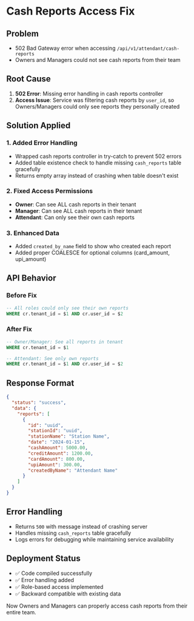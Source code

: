 # Cash Reports Access Fix

## Problem
- 502 Bad Gateway error when accessing `/api/v1/attendant/cash-reports`
- Owners and Managers could not see cash reports from their team

## Root Cause
1. **502 Error**: Missing error handling in cash reports controller
2. **Access Issue**: Service was filtering cash reports by `user_id`, so Owners/Managers could only see reports they personally created

## Solution Applied

### 1. Added Error Handling
- Wrapped cash reports controller in try-catch to prevent 502 errors
- Added table existence check to handle missing `cash_reports` table gracefully
- Returns empty array instead of crashing when table doesn't exist

### 2. Fixed Access Permissions
- **Owner**: Can see ALL cash reports in their tenant
- **Manager**: Can see ALL cash reports in their tenant  
- **Attendant**: Can only see their own cash reports

### 3. Enhanced Data
- Added `created_by_name` field to show who created each report
- Added proper COALESCE for optional columns (card_amount, upi_amount)

## API Behavior

### Before Fix
```sql
-- All roles could only see their own reports
WHERE cr.tenant_id = $1 AND cr.user_id = $2
```

### After Fix
```sql
-- Owner/Manager: See all reports in tenant
WHERE cr.tenant_id = $1

-- Attendant: See only own reports  
WHERE cr.tenant_id = $1 AND cr.user_id = $2
```

## Response Format
```json
{
  "status": "success",
  "data": {
    "reports": [
      {
        "id": "uuid",
        "stationId": "uuid", 
        "stationName": "Station Name",
        "date": "2024-01-15",
        "cashAmount": 5000.00,
        "creditAmount": 1200.00,
        "cardAmount": 800.00,
        "upiAmount": 300.00,
        "createdByName": "Attendant Name"
      }
    ]
  }
}
```

## Error Handling
- Returns `500` with message instead of crashing server
- Handles missing `cash_reports` table gracefully
- Logs errors for debugging while maintaining service availability

## Deployment Status
- ✅ Code compiled successfully
- ✅ Error handling added
- ✅ Role-based access implemented
- ✅ Backward compatible with existing data

Now Owners and Managers can properly access cash reports from their entire team.